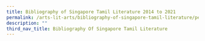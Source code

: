 ```yaml
---
title: Bibliography of Singapore Tamil Literature 2014 to 2021
permalink: /arts-lit-arts/bibliography-of-singapore-tamil-literature/permalink
description: ""
third_nav_title: Bibliography Of Singapore Tamil Literature
---
```

